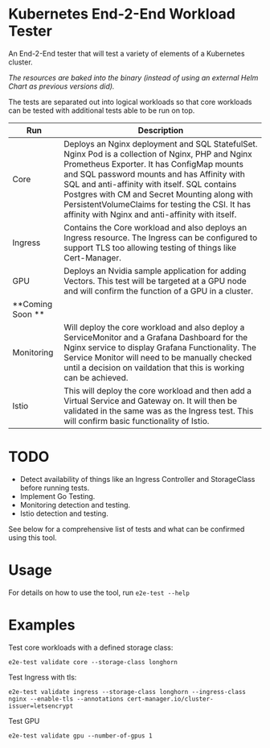 # Kubernetes End-2-End Workload Tester

An End-2-End tester that will test a variety of elements of a Kubernetes cluster.

*The resources are baked into the binary (instead of using an external Helm Chart as previous versions did).*

The tests are separated out into logical workloads so that core workloads can be tested with additional tests able to be run on top.

| Run              | Description                                                                                                                                                                                                                                                                                                                                                                                         |
|------------------|-----------------------------------------------------------------------------------------------------------------------------------------------------------------------------------------------------------------------------------------------------------------------------------------------------------------------------------------------------------------------------------------------------|
| Core             | Deploys an Nginx deployment and SQL StatefulSet. Nginx Pod is a collection of Nginx, PHP and Nginx Prometheus Exporter. It has ConfigMap mounts and SQL password mounts and has Affinity with SQL and anti-affinity with itself. SQL contains Postgres with CM and Secret Mounting along with PersistentVolumeClaims for testing the CSI. It has affinity with Nginx and anti-affinity with itself. |
| Ingress          | Contains the Core workload and also deploys an Ingress resource. The Ingress can be configured to support TLS too allowing testing of things like Cert-Manager.                                                                                                                                                                                                                                     |
| GPU              | Deploys an Nvidia sample application for adding Vectors. This test will be targeted at a GPU node and will confirm the function of a GPU in a cluster.                                                                                                                                                                                                                                              |
| **Coming Soon ** |                                                                                                                                                                                                                                                                                                                                                                                                     |
| Monitoring       | Will deploy the core workload and also deploy a ServiceMonitor and a Grafana Dashboard for the Nginx service to display Grafana Functionality. The Service Monitor will need to be manually checked until a decision on vaildation that this is working can be achieved.                                                                                                                            |
| Istio            | This will deploy the core workload and then add a Virtual Service and Gateway on. It will then be validated in the same was as the Ingress test. This will confirm basic functionality of Istio.                                                                                                                                                                                                    |


# TODO
* Detect availability of things like an Ingress Controller and StorageClass before running tests.
* Implement Go Testing.
* Monitoring detection and testing.
* Istio detection and testing.

See below for a comprehensive list of tests and what can be confirmed using this tool.

# Usage
For details on how to use the tool, run `e2e-test --help`

# Examples

Test core workloads with a defined storage class:
```shell
e2e-test validate core --storage-class longhorn
```

Test Ingress with tls:
```shell
e2e-test validate ingress --storage-class longhorn --ingress-class nginx --enable-tls --annotations cert-manager.io/cluster-issuer=letsencrypt
```

Test GPU
```shell
e2e-test validate gpu --number-of-gpus 1
```